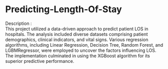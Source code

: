 # Predicting-Length-Of-Stay
Description :  
This project utilized a data-driven approach to predict patient LOS in hospitals. The analysis included diverse datasets comprising patient demographics, clinical indicators, and vital signs. Various regression algorithms, including Linear Regression, Decision Tree, Random Forest, and LGBMRegressor, were employed to uncover the factors influencing LOS. The implementation culminated in using the XGBoost algorithm for its superior predictive performance.
